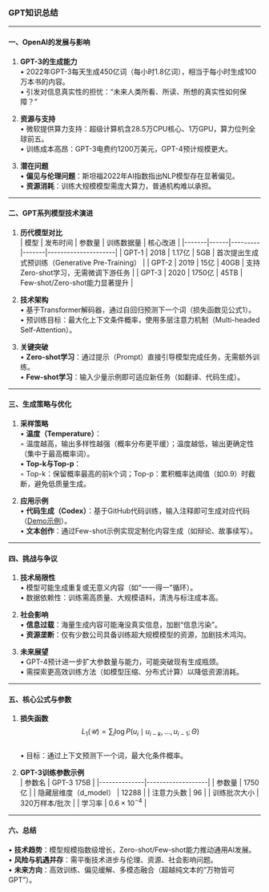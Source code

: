 ### GPT知识总结

---

#### 一、OpenAI的发展与影响
1. **GPT-3的生成能力**  
   • 2022年GPT-3每天生成450亿词（每小时1.8亿词），相当于每小时生成100万本书的内容。  
   • 引发对信息真实性的担忧：“未来人类所看、所读、所想的真实性如何保障？”

2. **资源与支持**  
   • 微软提供算力支持：超级计算机含28.5万CPU核心、1万GPU，算力位列全球前五。  
   • 训练成本高昂：GPT-3电费约1200万美元，GPT-4预计规模更大。

3. **潜在问题**  
   • **偏见与伦理问题**：斯坦福2022年AI指数指出NLP模型存在显著偏见。  
   • **资源消耗**：训练大规模模型需庞大算力，普通机构难以承担。

---

#### 二、GPT系列模型技术演进
1. **历代模型对比**  
   | 模型    | 发布时间 | 参数量     | 训练数据量 | 核心改进                |
   |-------|------|---------|-------|---------------------|
   | GPT-1 | 2018 | 1.17亿   | 5GB   | 首次提出生成式预训练（Generative Pre-Training） |
   | GPT-2 | 2019 | 15亿     | 40GB  | 支持Zero-shot学习，无需微调下游任务     |
   | GPT-3 | 2020 | 1750亿   | 45TB  | Few-shot/Zero-shot能力显著提升      |

2. **技术架构**  
   • 基于Transformer解码器，通过自回归预测下一个词（损失函数见公式1）。  
   • 预训练目标：最大化上下文条件概率，使用多层注意力机制（Multi-headed Self-Attention）。

3. **关键突破**  
   • **Zero-shot学习**：通过提示（Prompt）直接引导模型完成任务，无需额外训练。  
   • **Few-shot学习**：输入少量示例即可适应新任务（如翻译、代码生成）。

---

#### 三、生成策略与优化
1. **采样策略**  
   • **温度（Temperature）**：  
   ◦ 温度越高，输出多样性越强（概率分布更平缓）；温度越低，输出更确定性（集中于最高概率词）。  
   • **Top-k与Top-p**：  
   ◦ Top-k：保留概率最高的前k个词；Top-p：累积概率达阈值（如0.9）时截断，避免低质量生成。

2. **应用示例**  
   • **代码生成（Codex）**：基于GitHub代码训练，输入注释即可生成对应代码（[Demo示例](https://openai.com/blog/openai-codex/#spacegame)）。  
   • **文本创作**：通过Few-shot示例实现定制化内容生成（如辩论、故事续写）。

---

#### 四、挑战与争议
1. **技术局限性**  
   • 模型可能生成重复或无意义内容（如“一一得一”循环）。  
   • 数据依赖性：训练需高质量、大规模语料，清洗与标注成本高。

2. **社会影响**  
   • **信息过载**：海量生成内容可能淹没真实信息，加剧“信息污染”。  
   • **资源垄断**：仅有少数公司具备训练超大规模模型的资源，加剧技术鸿沟。

3. **未来展望**  
   • GPT-4预计进一步扩大参数量与能力，可能突破现有生成瓶颈。  
   • 需探索更高效训练方法（如模型压缩、分布式计算）以降低资源消耗。

---

#### 五、核心公式与参数
1. **损失函数**  
   $$ L_1(\mathcal{U})=\sum_i\log P\left(u_i\mid u_{i-k},\ldots, u_{i-1};\Theta\right) $$  
   • 目标：通过上下文预测下一个词，最大化条件概率。

2. **GPT-3训练参数示例**  
   | 参数名          | GPT-3 175B         |
   |--------------|-------------------|
   | 参数量          | 1750亿             |
   | 隐藏层维度（d_model） | 12288             |
   | 注意力头数        | 96                |
   | 训练批次大小       | 320万样本/批次       |
   | 学习率          | $0.6 \times 10^{-4}$ |

---

#### 六、总结
• **技术趋势**：模型规模指数级增长，Zero-shot/Few-shot能力推动通用AI发展。  
• **风险与机遇并存**：需平衡技术进步与伦理、资源、社会影响问题。  
• **未来方向**：高效训练、偏见缓解、多模态融合（超越纯文本的“万物皆可GPT”）。